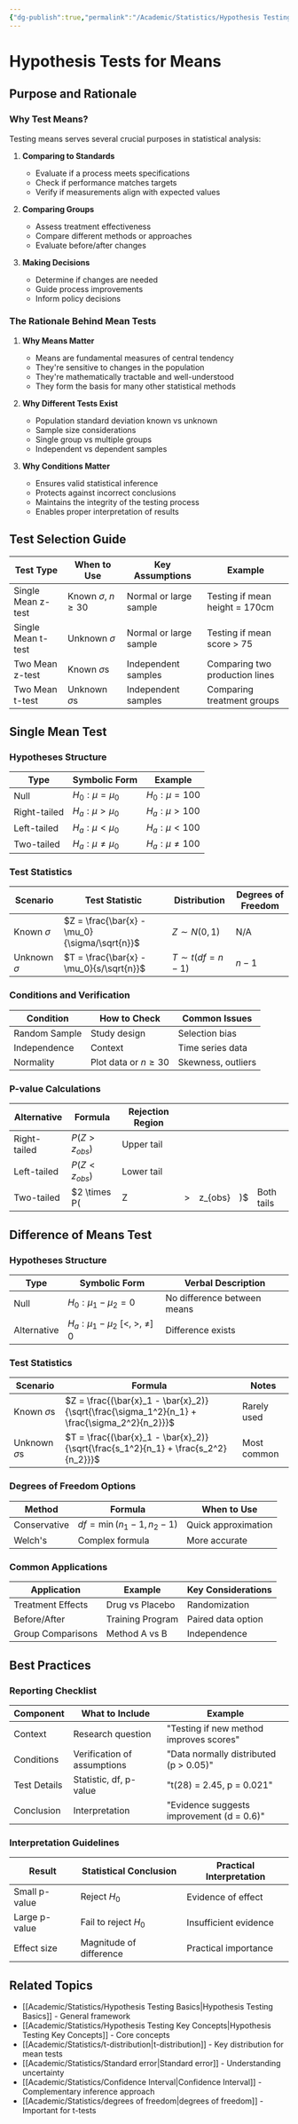 ```yaml
---
{"dg-publish":true,"permalink":"/Academic/Statistics/Hypothesis Testing for Means/"}
---
```


# Hypothesis Tests for Means

## Purpose and Rationale

### Why Test Means?
Testing means serves several crucial purposes in statistical analysis:

1. **Comparing to Standards**
   * Evaluate if a process meets specifications
   * Check if performance matches targets
   * Verify if measurements align with expected values

2. **Comparing Groups**
   * Assess treatment effectiveness
   * Compare different methods or approaches
   * Evaluate before/after changes

3. **Making Decisions**
   * Determine if changes are needed
   * Guide process improvements
   * Inform policy decisions

### The Rationale Behind Mean Tests

1. **Why Means Matter**
   * Means are fundamental measures of central tendency
   * They're sensitive to changes in the population
   * They're mathematically tractable and well-understood
   * They form the basis for many other statistical methods

2. **Why Different Tests Exist**
   * Population standard deviation known vs unknown
   * Sample size considerations
   * Single group vs multiple groups
   * Independent vs dependent samples

3. **Why Conditions Matter**
   * Ensures valid statistical inference
   * Protects against incorrect conclusions
   * Maintains the integrity of the testing process
   * Enables proper interpretation of results

## Test Selection Guide

| Test Type | When to Use | Key Assumptions | Example |
|-----------|-------------|-----------------|---------|
| Single Mean z-test | Known $\sigma$, $n \geq 30$ | Normal or large sample | Testing if mean height = 170cm |
| Single Mean t-test | Unknown $\sigma$ | Normal or large sample | Testing if mean score > 75 |
| Two Mean z-test | Known $\sigma$s | Independent samples | Comparing two production lines |
| Two Mean t-test | Unknown $\sigma$s | Independent samples | Comparing treatment groups |

## Single Mean Test

### Hypotheses Structure

| Type | Symbolic Form | Example |
|------|--------------|---------|
| Null | $H_0: \mu = \mu_0$ | $H_0: \mu = 100$ |
| Right-tailed | $H_a: \mu > \mu_0$ | $H_a: \mu > 100$ |
| Left-tailed | $H_a: \mu < \mu_0$ | $H_a: \mu < 100$ |
| Two-tailed | $H_a: \mu \neq \mu_0$ | $H_a: \mu \neq 100$ |

### Test Statistics

| Scenario | Test Statistic | Distribution | Degrees of Freedom |
|----------|---------------|--------------|-------------------|
| Known $\sigma$ | $Z = \frac{\bar{x} - \mu_0}{\sigma/\sqrt{n}}$ | $Z \sim N(0,1)$ | N/A |
| Unknown $\sigma$ | $T = \frac{\bar{x} - \mu_0}{s/\sqrt{n}}$ | $T \sim t(df = n-1)$ | $n-1$ |

### Conditions and Verification

| Condition | How to Check | Common Issues |
|-----------|--------------|---------------|
| Random Sample | Study design | Selection bias |
| Independence | Context | Time series data |
| Normality | Plot data or $n \geq 30$ | Skewness, outliers |

### P-value Calculations

| Alternative  | Formula          | Rejection Region |     |         |     |            |
| ------------ | ---------------- | ---------------- | --- | ------- | --- | ---------- |
| Right-tailed | $P(Z > z_{obs})$ | Upper tail       |     |         |     |            |
| Left-tailed  | $P(Z < z_{obs})$ | Lower tail       |     |         |     |            |
| Two-tailed   | $2 \times P(     | Z                | >   | z_{obs} | )$  | Both tails |

## Difference of Means Test

### Hypotheses Structure

| Type        | Symbolic Form                      | Verbal Description          |
| ----------- | ---------------------------------- | --------------------------- |
| Null        | $H_0: \mu_1 - \mu_2 = 0$           | No difference between means |
| Alternative | $H_a: \mu_1 - \mu_2$ [<, >, ≠] $0$ | Difference exists           |

### Test Statistics

| Scenario | Formula | Notes |
|----------|---------|--------|
| Known $\sigma$s | $Z = \frac{(\bar{x}_1 - \bar{x}_2)}{\sqrt{\frac{\sigma_1^2}{n_1} + \frac{\sigma_2^2}{n_2}}}$ | Rarely used |
| Unknown $\sigma$s | $T = \frac{(\bar{x}_1 - \bar{x}_2)}{\sqrt{\frac{s_1^2}{n_1} + \frac{s_2^2}{n_2}}}$ | Most common |

### Degrees of Freedom Options

| Method | Formula | When to Use |
|--------|---------|------------|
| Conservative | $df = \min(n_1-1, n_2-1)$ | Quick approximation |
| Welch's | Complex formula | More accurate |

### Common Applications

| Application | Example | Key Considerations |
|-------------|---------|-------------------|
| Treatment Effects | Drug vs Placebo | Randomization |
| Before/After | Training Program | Paired data option |
| Group Comparisons | Method A vs B | Independence |

## Best Practices

### Reporting Checklist

| Component | What to Include | Example |
|-----------|----------------|---------|
| Context | Research question | "Testing if new method improves scores" |
| Conditions | Verification of assumptions | "Data normally distributed (p > 0.05)" |
| Test Details | Statistic, df, p-value | "t(28) = 2.45, p = 0.021" |
| Conclusion | Interpretation | "Evidence suggests improvement (d = 0.6)" |

### Interpretation Guidelines

| Result | Statistical Conclusion | Practical Interpretation |
|--------|----------------------|------------------------|
| Small p-value | Reject $H_0$ | Evidence of effect |
| Large p-value | Fail to reject $H_0$ | Insufficient evidence |
| Effect size | Magnitude of difference | Practical importance |

## Related Topics
- [[Academic/Statistics/Hypothesis Testing Basics\|Hypothesis Testing Basics]] - General framework
- [[Academic/Statistics/Hypothesis Testing Key Concepts\|Hypothesis Testing Key Concepts]] - Core concepts
- [[Academic/Statistics/t-distribution\|t-distribution]] - Key distribution for mean tests
- [[Academic/Statistics/Standard error\|Standard error]] - Understanding uncertainty
- [[Academic/Statistics/Confidence Interval\|Confidence Interval]] - Complementary inference approach
- [[Academic/Statistics/degrees of freedom\|degrees of freedom]] - Important for t-tests 